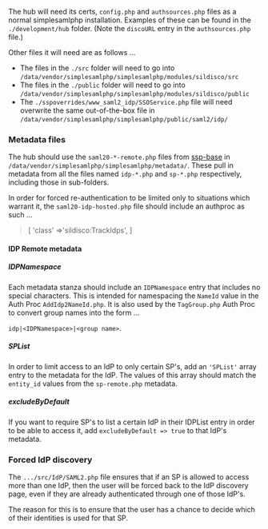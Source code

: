 The hub will need its certs, `config.php` and `authsources.php` files as a normal simplesamlphp installation. Examples of these can be found in the `./development/hub` folder. (Note the `discoURL` entry in the `authsources.php` file.)

Other files it will need are as follows ...
* The files in the `./src` folder will need to go into `/data/vendor/simplesamlphp/simplesamlphp/modules/sildisco/src`
* The files in the `./public` folder will need to go into `/data/vendor/simplesamlphp/simplesamlphp/modules/sildisco/public`
* The `./sspoverrides/www_saml2_idp/SSOService.php` file will need overwrite the same out-of-the-box file in `/data/vendor/simplesamlphp/simplesamlphp/public/saml2/idp/`

### Metadata files
The hub should use the `saml20-*-remote.php`  files from [ssp-base](https://github.com/silinternational/ssp-base) in `/data/vendor/simplesamlphp/simplesamlphp/metadata/`.  These pull in metadata from all the files named `idp-*.php` and `sp-*.php` respectively, including those in sub-folders.

In order for forced re-authentication to be limited only to situations which warrant it, the `saml20-idp-hosted.php` file should include an authproc as such ...
>  [
>     'class' =>'sildisco:TrackIdps',
>  ]

#### IDP Remote metadata

##### IDPNamespace
Each metadata stanza should include an `IDPNamespace` entry that includes no special characters.  This is intended for namespacing the `NameId` value in the Auth Proc `AddIdp2NameId.php`.
It is also used by the `TagGroup.php` Auth Proc to convert group names into the form ...

`idp|<IDPNamespace>|<group name>`.

##### SPList
In order to limit access to an IdP to only certain SP's, add an `'SPList'` array entry to the metadata for the IdP.  The values of this array should match the `entity_id` values from the `sp-remote.php` metadata.

##### excludeByDefault
If you want to require SP's to list a certain IdP in their IDPList entry in order to be able to access it, add `excludeByDefault => true` to that IdP's metadata.

### Forced IdP discovery
The `.../src/IdP/SAML2.php` file ensures that if an SP is allowed to access more than one IdP, then the user will be forced back to the IdP discovery page, even if they are already authenticated through one of those IdP's.

The reason for this is to ensure that the user has a chance to decide which of their identities is used for that SP.
